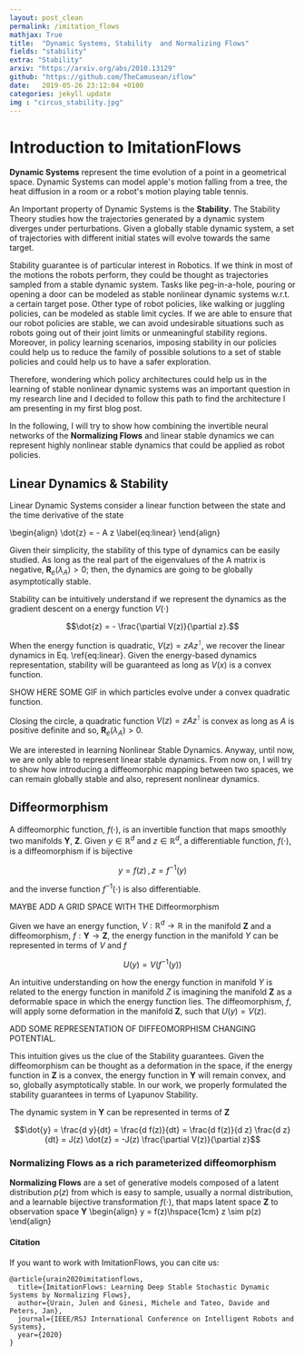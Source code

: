 ```yaml
---
layout: post_clean
permalink: /imitation_flows
mathjax: True
title:  "Dynamic Systems, Stability  and Normalizing Flows"
fields: "stability"
extra: "Stability"
arxiv: "https://arxiv.org/abs/2010.13129"
github: "https://github.com/TheCamusean/iflow"
date:   2019-05-26 23:12:04 +0100
categories: jekyll update
img : "circus_stability.jpg"
---
```


<h1 class="size-50">Introduction to ImitationFlows</h1>

**Dynamic Systems** represent the time evolution of a point in a geometrical space. Dynamic Systems can model apple's motion falling from a tree, the heat diffusion in a room or a robot's motion playing table tennis.

An Important property of Dynamic Systems is the **Stability**. The Stability Theory studies how the trajectories generated by a dynamic system diverges under perturbations. Given a globally stable dynamic system, a set of trajectories with different initial states will evolve towards the same target.

Stability guarantee is of particular interest in Robotics. If we think in most of the motions the robots perform, they could be thought as trajectories sampled from a stable dynamic system. Tasks like peg-in-a-hole, pouring or opening a door can be modeled as stable nonlinear dynamic systems w.r.t. a certain target pose. Other type of robot policies, like walking or juggling policies, can be modeled as stable limit cycles. If we are able to ensure that our robot policies are stable, we can avoid undesirable situations such as robots going out of their joint limits or unmeaningful stability regions. Moreover, in policy learning scenarios, imposing stability in our policies could help us to reduce the family of possible solutions to a set of stable policies and could help us to have a safer exploration.

Therefore, wondering which policy architectures could help us in the learning of stable nonlinear dynamic systems was an important question in my research line and I decided to follow this path to find the architecture I am presenting in my first blog post.

In the following, I will try to show how combining the invertible neural networks of the **Normalizing Flows** and linear stable dynamics we can represent highly nonlinear stable dynamics that could be applied as robot policies.


## Linear Dynamics & Stability

Linear Dynamic Systems consider a linear function between the state and the time derivative of the state

\begin{align}
  \dot{z} = - A z
  \label{eq:linear}
\end{align}

Given their simplicity, the stability of this type of dynamics can be easily studied. As long as the real part of the eigenvalues of the A matrix is negative, $\mathbf{R}_e (\lambda_A) >0$; then, the dynamics are going to be globally asymptotically stable.

Stability can be intuitively understand if we represent the dynamics as the gradient descent on a energy function $V(\cdot)$

$$\dot{z} = - \frac{\partial V(z)}{\partial z}.$$

When the energy function is quadratic, $V(z) = z A z^{\intercal}$, we recover the linear dynamics in Eq. \ref{eq:linear}. Given the energy-based dynamics representation, stability will be guaranteed as long as $V(x)$ is a convex function.

SHOW HERE SOME GIF in which particles evolve under a convex quadratic function.

Closing the circle, a quadratic function $V(z) = z A z^{\intercal}$ is convex as long as $A$ is positive definite and so, $\mathbf{R}_e (\lambda_A) > 0$.

We are interested in learning Nonlinear Stable Dynamics. Anyway, until now, we are only able to represent linear stable dynamics. From now on, I will try to show how introducing a diffeomorphic mapping between two spaces, we can remain globally stable and also, represent nonlinear dynamics.

## Diffeormorphism

A diffeomorphic function, $f(\cdot)$, is an invertible function that maps smoothly two manifolds $\mathbf{Y}$, $\mathbf{Z}$. Given $y \in \mathbb{R}^{d}$ and $z \in \mathbb{R}^{d}$, a differentiable function, $f(\cdot)$, is a diffeomorphism if is bijective

$$y = f(z) \, , \, z = f^{-1}(y)$$

and the inverse function $f^{-1}(\cdot)$ is also differentiable.

MAYBE ADD A GRID SPACE WITH THE Diffeormorphism

Given we have an energy function, $V: \mathbb{R}^{d}\rightarrow{} \mathbb{R}$ in the manifold $\mathbf{Z}$ and a diffeomorphism, $f: \mathbf{Y}\rightarrow{}\mathbf{Z}$, the energy function in the manifold $Y$ can be represented in terms of $V$ and $f$

$$U(y) = V(f^{-1}(y))$$


An intuitive understanding on how the energy function in manifold $Y$ is related to the energy function in manifold $Z$ is imagining the manifold $\mathbf{Z}$ as a deformable space in which the energy function lies. The diffeomorphism, $f$, will apply some deformation in the manifold $\mathbf{Z}$, such that $U(y) = V(z)$.

ADD SOME REPRESENTATION OF DIFFEOMORPHISM CHANGING POTENTIAL.

This intuition gives us the clue of the Stability guarantees. Given the diffeomorphism can be thought as a deformation in the space, if the energy function in $\mathbf{Z}$ is a convex, the energy function in $\mathbf{Y}$ will remain convex, and so, globally asymptotically stable. In our work, we properly formulated the stability guarantees in terms of Lyapunov Stability.

The dynamic system in $\mathbf{Y}$ can be represented in terms of $\mathbf{Z}$

$$\dot{y} = \frac{d y}{dt} = \frac{d f(z)}{dt} = \frac{d f(z)}{d z} \frac{d z}{dt} = J(z) \dot{z}  =  -J(z) \frac{\partial V(z)}{\partial z}$$

### Normalizing Flows as a rich parameterized diffeomorphism

**Normalizing Flows** are a set of generative models composed of a latent distribution $p(z)$ from which is easy to sample, usually a normal distribution, and a learnable bijective transformation $f(\cdot)$, that maps latent space $\mathbf{Z}$ to observation space $\mathbf{Y}$
\begin{align}
   y = f(z)\hspace{1cm} z \sim p(z)
\end{align}

#### Citation

If you want to work with ImitationFlows, you can cite us:

```
@article{urain2020imitationflows,
  title={ImitationFlows: Learning Deep Stable Stochastic Dynamic Systems by Normalizing Flows},
  author={Urain, Julen and Ginesi, Michele and Tateo, Davide and Peters, Jan},
  journal={IEEE/RSJ International Conference on Intelligent Robots and Systems},
  year={2020}
}
```
